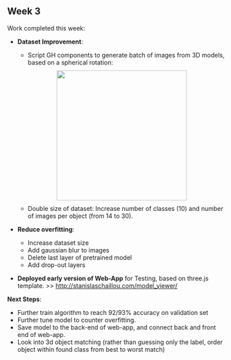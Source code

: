 ## Week 3

Work completed this week:

- **Dataset Improvement**:
  - Script GH components to generate batch of images from 3D models, based on a spherical rotation:  
  
  <div align="center" style="padding:10px"><img src="https://github.com/StanislasChaillou/Independent_Study/blob/master/Week_3/Chair_view.jpg" width="300"></div>
  
  - Double size of dataset: Increase number of classes (10) and number of images per object (from 14 to 30).
- **Reduce overfitting**:
  - Increase dataset size
  - Add gaussian blur to images
  - Delete last layer of pretrained model
  - Add drop-out layers
- **Deployed early version of Web-App** for Testing, based on three.js template. >> http://stanislaschaillou.com/model_viewer/

**Next Steps**: 
  - Further train algorithm to reach 92/93% accuracy on validation set
  - Further tune model to counter overfitting. 
  - Save model to the back-end of web-app, and connect back and front end of web-app.
  - Look into 3d object matching (rather than guessing only the label, order object within found class from best to worst match)
